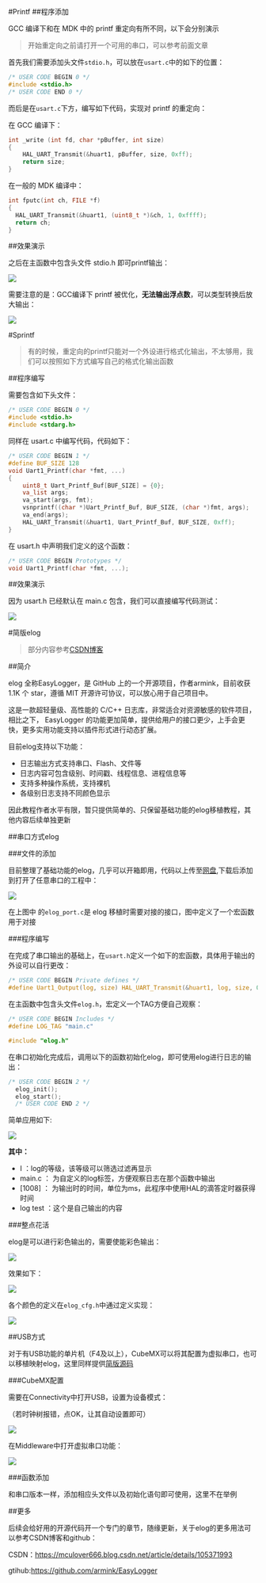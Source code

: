 #Printf
##程序添加

GCC 编译下和在 MDK 中的 printf 重定向有所不同，以下会分别演示

> 开始重定向之前请打开一个可用的串口，可以参考前面文章

首先我们需要添加头文件`stdio.h`，可以放在`usart.c`中的如下的位置：

```c
/* USER CODE BEGIN 0 */
#include <stdio.h>
/* USER CODE END 0 */
```

而后是在`usart.c`下方，编写如下代码，实现对 printf 的重定向：

在 GCC 编译下：

```c
int _write (int fd, char *pBuffer, int size)
{
    HAL_UART_Transmit(&huart1, pBuffer, size, 0xff);
    return size;
}
```

在一般的 MDK 编译中：

```c
int fputc(int ch, FILE *f)
{
  HAL_UART_Transmit(&huart1, (uint8_t *)&ch, 1, 0xffff);
  return ch;
}
```

##效果演示

之后在主函数中包含头文件 stdio.h 即可printf输出：

![](assets\printf格式化输出.png)

需要注意的是：GCC编译下 printf 被优化，**无法输出浮点数**，可以类型转换后放大输出：

![](assets\浮点放大输出.png)



#Sprintf

> 有的时候，重定向的printf只能对一个外设进行格式化输出，不太够用，我们可以按照如下方式编写自己的格式化输出函数

##程序编写

需要包含如下头文件：

```c
/* USER CODE BEGIN 0 */
#include <stdio.h>
#include <stdarg.h>
```

同样在 usart.c 中编写代码，代码如下：

```c
/* USER CODE BEGIN 1 */
#define BUF_SIZE 128
void Uart1_Printf(char *fmt, ...)
{
	uint8_t Uart_Printf_Buf[BUF_SIZE] = {0};
	va_list args;
	va_start(args, fmt);
	vsnprintf((char *)Uart_Printf_Buf, BUF_SIZE, (char *)fmt, args);
	va_end(args);
	HAL_UART_Transmit(&huart1, Uart_Printf_Buf, BUF_SIZE, 0xff);
}
```

在 usart.h 中声明我们定义的这个函数：

```c
/* USER CODE BEGIN Prototypes */
void Uart1_Printf(char *fmt, ...);
```

##效果演示

因为 usart.h 已经默认在 main.c 包含，我们可以直接编写代码测试：

![](assets\自定义标准化输出.png)

#简版elog



> 部分内容参考[CSDN博客](https://mculover666.blog.csdn.net/article/details/105371993)

##简介

elog 全称EasyLogger，是 GitHub 上的一个开源项目，作者armink，目前收获 1.1K 个 star，遵循 MIT 开源许可协议，可以放心用于自己项目中。

这是一款超轻量级、高性能的 C/C++ 日志库，非常适合对资源敏感的软件项目，相比之下， EasyLogger 的功能更加简单，提供给用户的接口更少，上手会更快，更多实用功能支持以插件形式进行动态扩展。

目前elog支持以下功能：

- 日志输出方式支持串口、Flash、文件等
- 日志内容可包含级别、时间戳、线程信息、进程信息等
- 支持多种操作系统，支持裸机
- 各级别日志支持不同颜色显示

因此教程作者水平有限，暂只提供简单的、只保留基础功能的elog移植教程，其他内容后续单独更新

##串口方式elog

###文件的添加

目前整理了基础功能的elog，几乎可以开箱即用，代码以上传至[网盘](https://wwo.lanzouy.com/ipONizvo42b),下载后添加到打开了任意串口的工程中：

![](assets\elog源码添加.png)

在上图中 的`elog_port.c`是 elog 移植时需要对接的接口，图中定义了一个宏函数用于对接

###程序编写

在完成了串口输出的基础上，在`usart.h`定义一个如下的宏函数，具体用于输出的外设可以自行更改：

```c
/* USER CODE BEGIN Private defines */
#define Uart1_Output(log, size) HAL_UART_Transmit(&huart1, log, size, 0xff)
```

在主函数中包含头文件`elog.h`，宏定义一个TAG方便自己观察：

```c
/* USER CODE BEGIN Includes */
#define LOG_TAG "main.c"

#include "elog.h"
```

在串口初始化完成后，调用以下的函数初始化elog，即可使用elog进行日志的输出：

```c
/* USER CODE BEGIN 2 */
  elog_init();
  elog_start();
  /* USER CODE END 2 */
```

简单应用如下:

![](assets\elog日志输出.png)

**其中：**

- I ：log的等级，该等级可以筛选过滤再显示
- main.c ： 为自定义的log标签，方便观察日志在那个函数中输出
- [1008] ： 为输出时的时间，单位为ms，此程序中使用HAL的滴答定时器获得时间
- log test ：这个是自己输出的内容

###整点花活

elog是可以进行彩色输出的，需要使能彩色输出：

![](assets\使能彩色输出.png)

效果如下：

![](assets\elog彩色输出.png)

各个颜色的定义在`elog_cfg.h`中通过定义实现：

![](assets\elog彩色定义.png)



##USB方式

对于有USB功能的单片机（F4及以上），CubeMX可以将其配置为虚拟串口，也可以移植映射elog，这里同样提供[简版源码](https://wwo.lanzouy.com/ijpD1zvpv8f)

###CubeMX配置

需要在Connectivity中打开USB，设置为设备模式：

（若时钟树报错，点OK，让其自动设置即可）

![](assets\打开USB.png)

在Middleware中打开虚拟串口功能：

![](assets\打开虚拟串口.png)

###函数添加

和串口版本一样，添加相应头文件以及初始化语句即可使用，这里不在举例

##更多

后续会给好用的开源代码开一个专门的章节，随缘更新，关于elog的更多用法可以参考CSDN博客和github：

CSDN：https://mculover666.blog.csdn.net/article/details/105371993

gtihub:https://github.com/armink/EasyLogger

